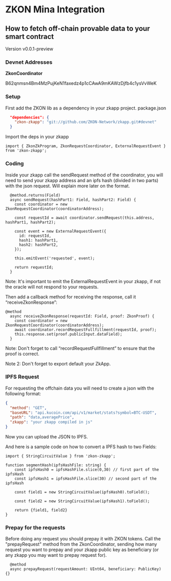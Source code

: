 # ZKON Mina Integration

## How to fetch off-chain provable data to your smart contract

Version v0.0.1-preview

### Devnet Addresses

**ZkonCoordinator**

B62qnmsn4Bm4MzPujKeN1faxedz4p1cCAwA9mKAWzDjfb4c1ysVvWeK

### Setup

First add the ZKON lib as a dependency in your zkapp project. 
package.json

```json
  "dependencies": {
    "zkon-zkapp": "git://github.com/ZKON-Network/zkapp.git#devnet"
  }
```

Import the deps in your zkapp

```tsx
import { ZkonZkProgram, ZkonRequestCoordinator, ExternalRequestEvent } from 'zkon-zkapp';
```

### Coding

Inside your zkapp call the sendRequest method of the coordinator, you will need to send your zkapp address and an ipfs hash (divided in two parts) with the json request. Will explain more later on the format. 

```tsx
  @method.returns(Field)
  async sendRequest(hashPart1: Field, hashPart2: Field) {
    const coordinator = new ZkonRequestCoordinator(coordinatorAddress);
    
    const requestId = await coordinator.sendRequest(this.address, hashPart1, hashPart2);

    const event = new ExternalRequestEvent({
      id: requestId,
      hash1: hashPart1,
      hash2: hashPart2,      
    });
    
    this.emitEvent('requested', event);

    return requestId;
  }
```

Note: It's important to emit the ExternalRequestEvent in your zkapp, if not the oracle will not respond to your requests. 

Then add a callback method for receiving the response, call it “receiveZkonResponse”:

```tsx
@method
  async receiveZkonResponse(requestId: Field, proof: ZkonProof) {
    const coordinator = new ZkonRequestCoordinator(coordinatorAddress);
    await coordinator.recordRequestFullfillment(requestId, proof);
    this.response.set(proof.publicInput.dataField); 
  }
```

Note: Don't forget to call “recordRequestFullfillment” to ensure that the proof is correct.

Note 2: Don't forget to export default your ZkApp. 

### IPFS Request

For requesting the offchain data you will need to create a json with the following format: 

```json
{
  "method": "GET",
  "baseURL": "api.kucoin.com/api/v1/market/stats?symbol=BTC-USDT",
  "path": "data,averagePrice",
  "zkapp": "your zkapp compiled in js"
}
```

Now you can upload the JSON to IPFS.

And here is a sample code on how to convert a IPFS hash to two Fields:

```tsx
import { StringCircuitValue } from 'zkon-zkapp';

function segmentHash(ipfsHashFile: string) {
    const ipfsHash0 = ipfsHashFile.slice(0,30) // first part of the ipfsHash
    const ipfsHash1 = ipfsHashFile.slice(30) // second part of the ipfsHash
      
    const field1 = new StringCircuitValue(ipfsHash0).toField();
    
    const field2 = new StringCircuitValue(ipfsHash1).toField();
  
    return {field1, field2}
}
```

### Prepay for the requests

Before doing any request you should prepay it with ZKON tokens. Call the "prepayRequest" method from the ZkonCoordinator, sending how many request you want to prepay and your zkapp public key as beneficiary (or any zkapp you may want to prepay request for).

```tsx
  @method 
  async prepayRequest(requestAmount: UInt64, beneficiary: PublicKey) {}
```